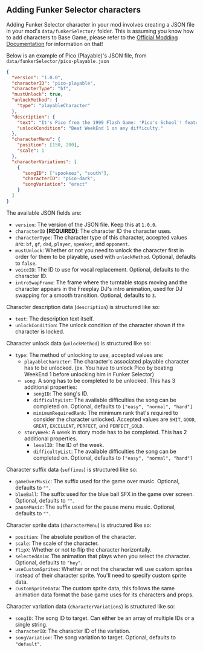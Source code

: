 ## Adding Funker Selector characters
Adding Funker Selector character in your mod involves creating a JSON file in your mod's `data/funkerSelector/` folder. This is assuming you know how to add characters to Base Game, please refer to the [Official Modding Documentation](https://funkincrew.github.io/funkin-modding-docs/03-custom-characters/03-02-creating-a-character.html) for information on that!

Below is an example of Pico (Playable)'s JSON file, from `data/funkerSelector/pico-playable.json`

```json
{
  "version": "1.0.0",
  "characterID": "pico-playable",
  "characterType": "bf",
  "mustUnlock": true,
  "unlockMethod": {
    "type": "playableCharacter"
  },
  "description": {
    "text": "It's Pico from the 1999 Flash Game: 'Pico's School'! featured as an opponent in Week 3, and as a playable character in WeekEnd 1.",
    "unlockCondition": "Beat WeekEnd 1 on any difficulty."
  },
  "characterMenu": {
    "position": [150, 200],
    "scale": 1
  },
  "characterVariations": [
    {
      "songID": ["spookeez", "south"],
      "characterID": "pico-dark",
      "songVariation": "erect"
    }
  ]
}
```

The available JSON fields are:

  - `version`: The version of the JSON file. Keep this at `1.0.0`.
  - `characterID` **[REQUIRED]**: The character ID the character uses.
  - `characterType`: The character type of this character, accepted values are: `bf`, `gf`, `dad`, `player`, `speaker`, and `opponent`.
  - `mustUnlock`: Whether or not you need to unlock the character first in order for them to be playable, used with `unlockMethod`. Optional, defaults to `false`.
  - `voiceID`: The ID to use for vocal replacement. Optional, defaults to the character ID.
  - `introSwapFrame`: The frame where the turntable stops moving and the character appears in the Freeplay DJ's intro animation, used for DJ swapping for a smooth transition. Optional, defaults to `3`.

Character description data (`description`) is structured like so:

  - `text`: The description text itself.
  - `unlockCondition`: The unlock condition of the character shown if the character is locked.

Character unlock data (`unlockMethod`) is structured like so:

  - `type`: The method of unlocking to use, accepted values are:
    - `playableCharacter`: The character's associated playable character has to be unlocked. (ex. You have to unlock Pico by beating WeekEnd 1 before unlocking him in Funker Selector)
    - `song`: A song has to be completed to be unlocked. This has 3 additional properties:
      - `songID`: The song's ID.
      - `difficultyList`: The available difficulties the song can be completed on. Optional, defaults to `["easy", "normal", "hard"]`
      - `minimumRequiredRank`: The minimum rank that's required to consider the character unlocked. Accepted values are `SHIT`, `GOOD`, `GREAT`, `EXCELLENT`, `PERFECT`, and `PERFECT_GOLD`.
    - `storyWeek`: A week in story mode has to be completed. This has 2 additional properties.
      - `levelID`: The ID of the week.
      - `difficultyList`: The available difficulties the song can be completed on. Optional, defaults to `["easy", "normal", "hard"]`

Character suffix data (`suffixes`) is structured like so:

  - `gameOverMusic`: The suffix used for the game over music. Optional, defaults to `""`.
  - `blueBall`: The suffix used for the blue ball SFX in the game over screen. Optional, defaults to `""`.
  - `pauseMusic`: The suffix used for the pause menu music. Optional, defaults to `""`.

Character sprite data (`characterMenu`) is structured like so:

  - `position`: The absolute position of the character.
  - `scale`: The scale of the character.
  - `flipX`: Whether or not to flip the character horizontally.
  - `selectedAnim`: The animation that plays when you select the character. Optional, defaults to `"hey"`.
  - `useCustomSprites`: Whether or not the character will use custom sprites instead of their character sprite. You'll need to specify custom sprite data.
  - `customSpriteData`: The custom sprite data, this follows the same animation data format the base game uses for its characters and props.

Character variation data (`characterVariations`) is structured like so:

  - `songID`: The song ID to target. Can either be an array of multiple IDs or a single string.
  - `characterID`: The character ID of the variation.
  - `songVariation`: The song variation to target. Optional, defaults to `"default"`.
